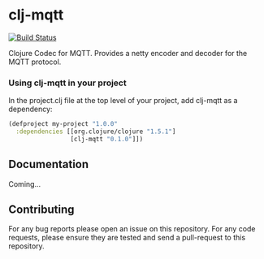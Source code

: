 # clj-mqtt

[![Build Status](https://travis-ci.org/xively/clj-mqtt.png?branch=master)](https://travis-ci.org/xively/clj-mqtt)

Clojure Codec for MQTT. Provides a netty encoder and decoder for the MQTT protocol.

### Using clj-mqtt in your project ###

In the project.clj file at the top level of your project, add clj-mqtt as a dependency:

```clj
(defproject my-project "1.0.0"
  :dependencies [[org.clojure/clojure "1.5.1"]
                 [clj-mqtt "0.1.0"]])
```

## Documentation

Coming...

## Contributing

For any bug reports please open an issue on this repository. For any code requests, please ensure they are tested and send a pull-request to this repository.
